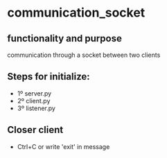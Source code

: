 # communication_socket

## functionality and purpose
communication through a socket between two clients

## Steps for initialize:
* 1º server.py
* 2º client.py
* 3º listener.py
## Closer client
* Ctrl+C or write 'exit' in message
